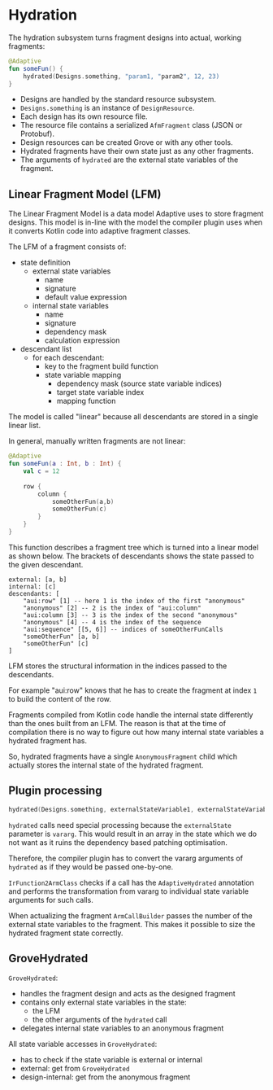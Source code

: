 # Hydration

The hydration subsystem turns fragment designs into actual, working fragments:

```kotlin
@Adaptive
fun someFun() {
    hydrated(Designs.something, "param1, "param2", 12, 23)
}
```

* Designs are handled by the standard resource subsystem.
* `Designs.something` is an instance of `DesignResource`.
* Each design has its own resource file.
* The resource file contains a serialized `AfmFragment` class (JSON or Protobuf).
* Design resources can be created Grove or with any other tools.
* Hydrated fragments have their own state just as any other fragments.
* The arguments of `hydrated` are the external state variables of the fragment.

## Linear Fragment Model (LFM)

The Linear Fragment Model is a data model Adaptive uses to store fragment designs.
This model is in-line with the model the compiler plugin uses when it converts
Kotlin code into adaptive fragment classes.

The LFM of a fragment consists of:

* state definition
  * external state variables
    * name
    * signature
    * default value expression
  * internal state variables
    * name
    * signature
    * dependency mask
    * calculation expression
* descendant list
  * for each descendant:
    * key to the fragment build function
    * state variable mapping
      * dependency mask (source state variable indices)
      * target state variable index
      * mapping function

The model is called "linear" because all descendants are stored in a single linear list.

In general, manually written fragments are not linear:

```kotlin
@Adaptive
fun someFun(a : Int, b : Int) {
    val c = 12
    
    row {
        column {
            someOtherFun(a,b)
            someOtherFun(c)
        }
    }
}
```

This function describes a fragment tree which is turned into a linear model as
shown below. The brackets of descendants shows the state passed to the given
descendant.

```text
external: [a, b]
internal: [c]
descendants: [
    "aui:row" [1] -- here 1 is the index of the first "anonymous"
    "anonymous" [2] -- 2 is the index of "aui:column"
    "aui:column [3] -- 3 is the index of the second "anonymous"
    "anonymous" [4] -- 4 is the index of the sequence
    "aui:sequence" [[5, 6]] -- indices of someOtherFunCalls
    "someOtherFun" [a, b]
    "someOtherFun" [c]
]
```

LFM stores the structural information in the indices passed to the descendants.

For example "aui:row" knows that he has to create the fragment at index `1` to
build the content of the row.

Fragments compiled from Kotlin code handle the internal state differently than
the ones built from an LFM. The reason is that at the time of compilation
there is no way to figure out how many internal state variables a hydrated
fragment has.

So, hydrated fragments have a single `AnonymousFragment` child which actually
stores the internal state of the hydrated fragment.

## Plugin processing

```kotlin
hydrated(Designs.something, externalStateVariable1, externalStateVariable2)
```

`hydrated` calls need special processing because the `externalState` parameter is
`vararg`. This would result in an array in the state which we do not want as it
ruins the dependency based patching optimisation.

Therefore, the compiler plugin has to convert the vararg arguments of `hydrated` as
if they would be passed one-by-one.

`IrFunction2ArmClass` checks if a call has the `AdaptiveHydrated` annotation
and performs the transformation from vararg to individual state variable arguments
for such calls.

When actualizing the fragment `ArmCallBuilder` passes the number of the external
state variables to the fragment. This makes it possible to size the hydrated
fragment state correctly.

## GroveHydrated

`GroveHydrated`:

* handles the fragment design and acts as the designed fragment
* contains only external state variables in the state:
  * the LFM
  * the other arguments of the `hydrated` call
* delegates internal state variables to an anonymous fragment

All state variable accesses in `GroveHydrated`:

* has to check if the state variable is external or internal
* external: get from `GroveHydrated`
* design-internal: get from the anonymous fragment
